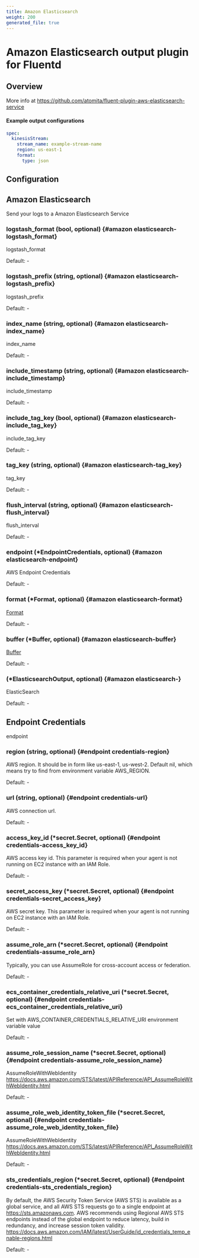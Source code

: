 ```yaml
---
title: Amazon Elasticsearch
weight: 200
generated_file: true
---
```


# Amazon Elasticsearch output plugin for Fluentd
## Overview
  More info at https://github.com/atomita/fluent-plugin-aws-elasticsearch-service

 #### Example output configurations
 ```yaml
 spec:
   kinesisStream:
     stream_name: example-stream-name
     region: us-east-1
     format:
       type: json
 ```

## Configuration
## Amazon Elasticsearch

Send your logs to a Amazon Elasticsearch Service

### logstash_format (bool, optional) {#amazon elasticsearch-logstash_format}

logstash_format 

Default: -

### logstash_prefix (string, optional) {#amazon elasticsearch-logstash_prefix}

logstash_prefix 

Default: -

### index_name (string, optional) {#amazon elasticsearch-index_name}

index_name 

Default: -

### include_timestamp (string, optional) {#amazon elasticsearch-include_timestamp}

include_timestamp 

Default: -

### include_tag_key (bool, optional) {#amazon elasticsearch-include_tag_key}

include_tag_key 

Default: -

### tag_key (string, optional) {#amazon elasticsearch-tag_key}

tag_key 

Default: -

### flush_interval (string, optional) {#amazon elasticsearch-flush_interval}

flush_interval 

Default: -

### endpoint (*EndpointCredentials, optional) {#amazon elasticsearch-endpoint}

AWS Endpoint Credentials 

Default: -

### format (*Format, optional) {#amazon elasticsearch-format}

[Format](../format/) 

Default: -

### buffer (*Buffer, optional) {#amazon elasticsearch-buffer}

[Buffer](../buffer/) 

Default: -

###  (*ElasticsearchOutput, optional) {#amazon elasticsearch-}

ElasticSearch 

Default: -


## Endpoint Credentials

endpoint

### region (string, optional) {#endpoint credentials-region}

AWS region. It should be in form like us-east-1, us-west-2. Default nil, which means try to find from environment variable AWS_REGION. 

Default: -

### url (string, optional) {#endpoint credentials-url}

AWS connection url. 

Default: -

### access_key_id (*secret.Secret, optional) {#endpoint credentials-access_key_id}

AWS access key id. This parameter is required when your agent is not running on EC2 instance with an IAM Role. 

Default: -

### secret_access_key (*secret.Secret, optional) {#endpoint credentials-secret_access_key}

AWS secret key. This parameter is required when your agent is not running on EC2 instance with an IAM Role. 

Default: -

### assume_role_arn (*secret.Secret, optional) {#endpoint credentials-assume_role_arn}

Typically, you can use AssumeRole for cross-account access or federation. 

Default: -

### ecs_container_credentials_relative_uri (*secret.Secret, optional) {#endpoint credentials-ecs_container_credentials_relative_uri}

Set with AWS_CONTAINER_CREDENTIALS_RELATIVE_URI environment variable value 

Default: -

### assume_role_session_name (*secret.Secret, optional) {#endpoint credentials-assume_role_session_name}

AssumeRoleWithWebIdentity https://docs.aws.amazon.com/STS/latest/APIReference/API_AssumeRoleWithWebIdentity.html 

Default: -

### assume_role_web_identity_token_file (*secret.Secret, optional) {#endpoint credentials-assume_role_web_identity_token_file}

AssumeRoleWithWebIdentity https://docs.aws.amazon.com/STS/latest/APIReference/API_AssumeRoleWithWebIdentity.html 

Default: -

### sts_credentials_region (*secret.Secret, optional) {#endpoint credentials-sts_credentials_region}

By default, the AWS Security Token Service (AWS STS) is available as a global service, and all AWS STS requests go to a single endpoint at https://sts.amazonaws.com. AWS recommends using Regional AWS STS endpoints instead of the global endpoint to reduce latency, build in redundancy, and increase session token validity. https://docs.aws.amazon.com/IAM/latest/UserGuide/id_credentials_temp_enable-regions.html 

Default: -


